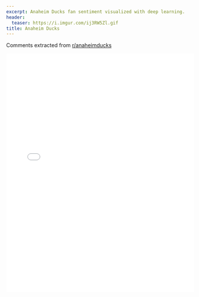 ```yaml
---
excerpt: Anaheim Ducks fan sentiment visualized with deep learning.
header:
  teaser: https://i.imgur.com/ij3RW5Zl.gif
title: Anaheim Ducks
---
```


Comments extracted from [r/anaheimducks](https://reddit.com/r/anaheimducks)
<iframe id="igraph" scrolling="no" style="border:none;" seamless="seamless" src="/plots/NHL/ANA.html" height="640" width="100%"></iframe>